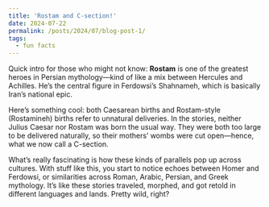 ```yaml
---
title: 'Rostam and C-section!'
date: 2024-07-22
permalink: /posts/2024/07/blog-post-1/
tags:
  - fun facts
---
```

Quick intro for those who might not know: **Rostam** is one of the greatest heroes in Persian mythology—kind of like a mix between Hercules and Achilles. He’s the central figure in Ferdowsi’s Shahnameh, which is basically Iran’s national epic.

Here’s something cool: both Caesarean births and Rostam-style (Rostamineh) births refer to unnatural deliveries. In the stories, neither Julius Caesar nor Rostam was born the usual way. They were both too large to be delivered naturally, so their mothers’ wombs were cut open—hence, what we now call a C-section.

What’s really fascinating is how these kinds of parallels pop up across cultures. With stuff like this, you start to notice echoes between Homer and Ferdowsi, or similarities across Roman, Arabic, Persian, and Greek mythology. It’s like these stories traveled, morphed, and got retold in different languages and lands. Pretty wild, right?
